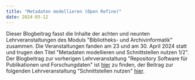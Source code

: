 ```yaml
---
title: "Metadaten modellieren (Open Refine)"
date: 2024-03-12
---
```

Dieser Blogbeitrag fasst die Inhalte der achten und neunten Lehrveranstaltungen des Moduls "Bibliotheks- und Archivinformatik" zusammen. Die Veranstaltungen fanden am 23 und am 30. April 2024 statt und trugen den Titel "Metadaten modellieren und Schnittstellen nutzen 1/2".
Der Blogbeitrag zur vorherigen Lehrveranstaltung "Repository Software für Publikationen und Forschungdaten" ist [hier](https://anna-staub.github.io/lerntagebuch_bain/2024/03/12/repo-software_fuer_publikationen_und_forschungsdaten.html) zu finden, der Beitrag zur folgenden Lehrveranstaltung "Schnittstellen nutzen" [hier](https://anna-staub.github.io/lerntagebuch_bain/2024/05/07/metadaten_schnittstellen_2_schnittstellen.html).
